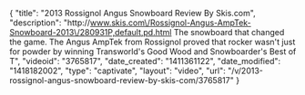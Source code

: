 {
    "title": "2013 Rossignol Angus Snowboard Review By Skis.com",
    "description": "http:\/\/www.skis.com\/Rossignol-Angus-AmpTek-Snowboard-2013\/280931P,default,pd.html  The snowboard that changed the game. The Angus AmpTek from Rossignol proved that rocker wasn't just for powder by winning Transworld's Good Wood and Snowboarder's Best of T",
    "videoid": "3765817",
    "date_created": "1411361122",
    "date_modified": "1418182002",
    "type": "captivate",
    "layout": "video",
    "url": "\/v\/2013-rossignol-angus-snowboard-review-by-skis-com\/3765817"
}